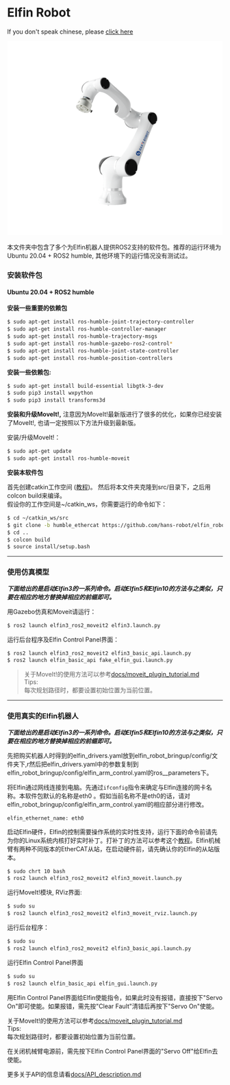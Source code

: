 Elfin Robot
======

If you don't speak chinese, please [click here](./README_english.md)

<p align="center">
  <img src="docs/images/elfin.png" />
</p>


本文件夹中包含了多个为Elfin机器人提供ROS2支持的软件包。推荐的运行环境为 Ubuntu 20.04 + ROS2 humble, 其他环境下的运行情况没有测试过。

### 安装软件包

#### Ubuntu 20.04 + ROS2 humble

**安装一些重要的依赖包**
```sh
$ sudo apt-get install ros-humble-joint-trajectory-controller
$ sudo apt-get install ros-humble-controller-manager
$ sudo apt-get install ros-humble-trajectory-msgs
$ sudo apt-get install ros-humble-gazebo-ros2-control*
$ sudo apt-get install ros-humble-joint-state-controller
$ sudo apt-get install ros-humble-position-controllers
```

**安装一些依赖包:**
```sh
$ sudo apt-get install build-essential libgtk-3-dev
$ sudo pip3 install wxpython
$ sudo pip3 install transforms3d
```

**安装和升级MoveIt!,** 注意因为MoveIt!最新版进行了很多的优化，如果你已经安装了MoveIt!, 也请一定按照以下方法升级到最新版。

安装/升级MoveIt!：
```sh
$ sudo apt-get update
$ sudo apt-get install ros-humble-moveit
```

**安装本软件包**

首先创建catkin工作空间 ([教程](http://wiki.ros.org/catkin/Tutorials))。 然后将本文件夹克隆到src/目录下，之后用colcon build来编译。  
假设你的工作空间是~/catkin_ws，你需要运行的命令如下：
```sh
$ cd ~/catkin_ws/src
$ git clone -b humble_ethercat https://github.com/hans-robot/elfin_robot_ros2.git
$ cd ..
$ colcon build
$ source install/setup.bash
```
---

### 使用仿真模型

***下面给出的是启动Elfin3的一系列命令。启动Elfin5和Elfin10的方法与之类似，只要在相应的地方替换掉相应的前缀即可。***

用Gazebo仿真和Moveit请运行：
```sh
$ ros2 launch elfin3_ros2_moveit2 elfin3.launch.py
```

运行后台程序及Elfin Control Panel界面：
```sh
$ ros2 launch elfin3_ros2_moveit2 elfin3_basic_api.launch.py
$ ros2 launch elfin_basic_api fake_elfin_gui.launch.py
```

> 关于MoveIt!的使用方法可以参考[docs/moveit_plugin_tutorial.md](docs/moveit_plugin_tutorial.md)  
Tips:  
每次规划路径时，都要设置初始位置为当前位置。

---

### 使用真实的Elfin机器人

***下面给出的是启动Elfin3的一系列命令。启动Elfin5和Elfin10的方法与之类似，只要在相应的地方替换掉相应的前缀即可。***

先把购买机器人时得到的elfin_drivers.yaml放到elfin_robot_bringup/config/文件夹下,r然后把elfin_drivers.yaml中的参数复制到elfin_robot_bringup/config/elfin_arm_control.yaml的ros__parameters下。

将Elfin通过网线连接到电脑。先通过`ifconfig`指令来确定与Elfin连接的网卡名称。本软件包默认的名称是eth0 。假如当前名称不是eth0的话，请对elfin_robot_bringup/config/elfin_arm_control.yaml的相应部分进行修改。
```
elfin_ethernet_name: eth0
```

启动Elfin硬件，Elfin的控制需要操作系统的实时性支持，运行下面的命令前请先为你的Linux系统内核打好实时补丁。打补丁的方法可以参考这个[教程](http://www.jianshu.com/p/8787e45a9e01)。Elfin机械臂有两种不同版本的EtherCAT从站，在启动硬件前，请先确认你的Elfin的从站版本。
```sh
$ sudo chrt 10 bash
$ ros2 launch elfin3_ros2_moveit2 elfin3_moveit.launch.py
```
运行MoveIt!模块, RViz界面:
```sh
$ sudo su
$ ros2 launch elfin3_ros2_moveit2 elfin3_moveit_rviz.launch.py
```
运行后台程序：
```sh
$ sudo su
$ ros2 launch elfin3_ros2_moveit2 elfin3_basic_api.launch.py
```
运行Elfin Control Panel界面
```sh
$ sudo su
$ ros2 launch elfin_basic_api elfin_gui.launch.py
```

用Elfin Control Panel界面给Elfin使能指令，如果此时没有报错，直接按下"Servo On"即可使能。如果报错，需先按"Clear Fault"清错后再按下"Servo On"使能。

关于MoveIt!的使用方法可以参考[docs/moveit_plugin_tutorial.md](docs/moveit_plugin_tutorial.md)  
Tips:  
每次规划路径时，都要设置初始位置为当前位置。

在关闭机械臂电源前，需先按下Elfin Control Panel界面的"Servo Off"给Elfin去使能。

更多关于API的信息请看[docs/API_description.md](docs/API_description.md)
